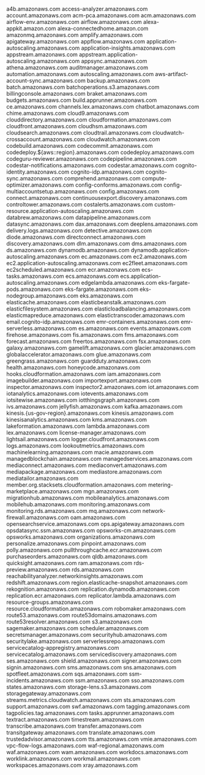 a4b.amazonaws.com
access-analyzer.amazonaws.com
account.amazonaws.com
acm-pca.amazonaws.com
acm.amazonaws.com
airflow-env.amazonaws.com
airflow.amazonaws.com
alexa-appkit.amazon.com
alexa-connectedhome.amazon.com
amazonmq.amazonaws.com
amplify.amazonaws.com
apigateway.amazonaws.com
appflow.amazonaws.com
application-autoscaling.amazonaws.com
application-insights.amazonaws.com
appstream.amazonaws.com
appstream.application-autoscaling.amazonaws.com
appsync.amazonaws.com
athena.amazonaws.com
auditmanager.amazonaws.com
automation.amazonaws.com
autoscaling.amazonaws.com
aws-artifact-account-sync.amazonaws.com
backup.amazonaws.com
batch.amazonaws.com
batchoperations.s3.amazonaws.com
billingconsole.amazonaws.com
braket.amazonaws.com
budgets.amazonaws.com
build.apprunner.amazonaws.com
ce.amazonaws.com
channels.lex.amazonaws.com
chatbot.amazonaws.com
chime.amazonaws.com
cloud9.amazonaws.com
clouddirectory.amazonaws.com
cloudformation.amazonaws.com
cloudfront.amazonaws.com
cloudhsm.amazonaws.com
cloudsearch.amazonaws.com
cloudtrail.amazonaws.com
cloudwatch-crossaccount.amazonaws.com
cloudwatch.amazonaws.com
codebuild.amazonaws.com
codecommit.amazonaws.com
codedeploy.${aws::region}.amazonaws.com
codedeploy.amazonaws.com
codeguru-reviewer.amazonaws.com
codepipeline.amazonaws.com
codestar-notifications.amazonaws.com
codestar.amazonaws.com
cognito-identity.amazonaws.com
cognito-idp.amazonaws.com
cognito-sync.amazonaws.com
comprehend.amazonaws.com
compute-optimizer.amazonaws.com
config-conforms.amazonaws.com
config-multiaccountsetup.amazonaws.com
config.amazonaws.com
connect.amazonaws.com
continuousexport.discovery.amazonaws.com
controltower.amazonaws.com
costalerts.amazonaws.com
custom-resource.application-autoscaling.amazonaws.com
databrew.amazonaws.com
datapipeline.amazonaws.com
datasync.amazonaws.com
dax.amazonaws.com
deeplens.amazonaws.com
delivery.logs.amazonaws.com
detective.amazonaws.com
diode.amazonaws.com
directconnect.amazonaws.com
discovery.amazonaws.com
dlm.amazonaws.com
dms.amazonaws.com
ds.amazonaws.com
dynamodb.amazonaws.com
dynamodb.application-autoscaling.amazonaws.com
ec.amazonaws.com
ec2.amazonaws.com
ec2.application-autoscaling.amazonaws.com
ec2fleet.amazonaws.com
ec2scheduled.amazonaws.com
ecr.amazonaws.com
ecs-tasks.amazonaws.com
ecs.amazonaws.com
ecs.application-autoscaling.amazonaws.com
edgelambda.amazonaws.com
eks-fargate-pods.amazonaws.com
eks-fargate.amazonaws.com
eks-nodegroup.amazonaws.com
eks.amazonaws.com
elasticache.amazonaws.com
elasticbeanstalk.amazonaws.com
elasticfilesystem.amazonaws.com
elasticloadbalancing.amazonaws.com
elasticmapreduce.amazonaws.com
elastictranscoder.amazonaws.com
email.cognito-idp.amazonaws.com
emr-containers.amazonaws.com
emr-serverless.amazonaws.com
es.amazonaws.com
events.amazonaws.com
firehose.amazonaws.com
fis.amazonaws.com
fms.amazonaws.com
forecast.amazonaws.com
freertos.amazonaws.com
fsx.amazonaws.com
galaxy.amazonaws.com
gamelift.amazonaws.com
glacier.amazonaws.com
globalaccelerator.amazonaws.com
glue.amazonaws.com
greengrass.amazonaws.com
guardduty.amazonaws.com
health.amazonaws.com
honeycode.amazonaws.com
hooks.cloudformation.amazonaws.com
iam.amazonaws.com
imagebuilder.amazonaws.com
importexport.amazonaws.com
inspector.amazonaws.com
inspector2.amazonaws.com
iot.amazonaws.com
iotanalytics.amazonaws.com
iotevents.amazonaws.com
iotsitewise.amazonaws.com
iotthingsgraph.amazonaws.com
ivs.amazonaws.com
jellyfish.amazonaws.com
kafka.amazonaws.com
kinesis.{us-gov-region}.amazonaws.com
kinesis.amazonaws.com
kinesisanalytics.amazonaws.com
kms.amazonaws.com
lakeformation.amazonaws.com
lambda.amazonaws.com
lex.amazonaws.com
license-manager.amazonaws.com
lightsail.amazonaws.com
logger.cloudfront.amazonaws.com
logs.amazonaws.com
lookoutmetrics.amazonaws.com
machinelearning.amazonaws.com
macie.amazonaws.com
managedblockchain.amazonaws.com
managedservices.amazonaws.com
mediaconnect.amazonaws.com
mediaconvert.amazonaws.com
mediapackage.amazonaws.com
mediastore.amazonaws.com
mediatailor.amazonaws.com
member.org.stacksets.cloudformation.amazonaws.com
metering-marketplace.amazonaws.com
mgn.amazonaws.com
migrationhub.amazonaws.com
mobileanalytics.amazonaws.com
mobilehub.amazonaws.com
monitoring.amazonaws.com
monitoring.rds.amazonaws.com
mq.amazonaws.com
network-firewall.amazonaws.com
oam.amazonaws.com
opensearchservice.amazonaws.com
ops.apigateway.amazonaws.com
opsdatasync.ssm.amazonaws.com
opsworks-cm.amazonaws.com
opsworks.amazonaws.com
organizations.amazonaws.com
personalize.amazonaws.com
pinpoint.amazonaws.com
polly.amazonaws.com
pullthroughcache.ecr.amazonaws.com
purchaseorders.amazonaws.com
qldb.amazonaws.com
quicksight.amazonaws.com
ram.amazonaws.com
rds-preview.amazonaws.com
rds.amazonaws.com
reachabilityanalyzer.networkinsights.amazonaws.com
redshift.amazonaws.com
region.elasticache-snapshot.amazonaws.com
rekognition.amazonaws.com
replication.dynamodb.amazonaws.com
replication.ecr.amazonaws.com
replicator.lambda.amazonaws.com
resource-groups.amazonaws.com
resource.cloudformation.amazonaws.com
robomaker.amazonaws.com
route53.amazonaws.com
route53domains.amazonaws.com
route53resolver.amazonaws.com
s3.amazonaws.com
sagemaker.amazonaws.com
scheduler.amazonaws.com
secretsmanager.amazonaws.com
securityhub.amazonaws.com
securitylake.amazonaws.com
serverlessrepo.amazonaws.com
servicecatalog-appregistry.amazonaws.com
servicecatalog.amazonaws.com
servicediscovery.amazonaws.com
ses.amazonaws.com
shield.amazonaws.com
signer.amazonaws.com
signin.amazonaws.com
sms.amazonaws.com
sns.amazonaws.com
spotfleet.amazonaws.com
sqs.amazonaws.com
ssm-incidents.amazonaws.com
ssm.amazonaws.com
sso.amazonaws.com
states.amazonaws.com
storage-lens.s3.amazonaws.com
storagegateway.amazonaws.com
streams.metrics.cloudwatch.amazonaws.com
sts.amazonaws.com
support.amazonaws.com
swf.amazonaws.com
tagging.amazonaws.com
tagpolicies.tag.amazonaws.com
tasks.apprunner.amazonaws.com
textract.amazonaws.com
timestream.amazonaws.com
transcribe.amazonaws.com
transfer.amazonaws.com
transitgateway.amazonaws.com
translate.amazonaws.com
trustedadvisor.amazonaws.com
tts.amazonaws.com
vmie.amazonaws.com
vpc-flow-logs.amazonaws.com
waf-regional.amazonaws.com
waf.amazonaws.com
wam.amazonaws.com
workdocs.amazonaws.com
worklink.amazonaws.com
workmail.amazonaws.com
workspaces.amazonaws.com
xray.amazonaws.com